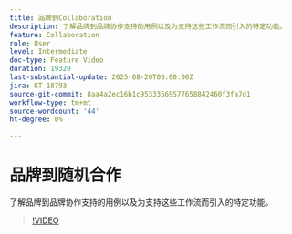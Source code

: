 ```yaml
---
title: 品牌到Collaboration
description: 了解品牌到品牌协作支持的用例以及为支持这些工作流而引入的特定功能。
feature: Collaboration
role: User
level: Intermediate
doc-type: Feature Video
duration: 19320
last-substantial-update: 2025-08-20T00:00:00Z
jira: KT-18793
source-git-commit: 8aa4a2ec16b1c95333569577658842460f3fa7d1
workflow-type: tm+mt
source-wordcount: '44'
ht-degree: 0%

---
```



# 品牌到随机合作

了解品牌到品牌协作支持的用例以及为支持这些工作流而引入的特定功能。

>[!VIDEO](https://video.tv.adobe.com/v/3470936/?learn=on&enablevpops)
